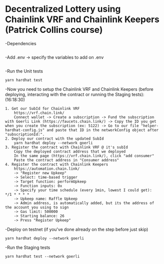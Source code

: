 # Decentralized Lottery using Chainlink VRF and Chainlink Keepers (Patrick Collins course)

-Dependencies

```

```

-Add .env -> specify the variables to add on .env

```

```

-Run the Unit tests

```
yarn hardhat test
```

-Now you need to setup the Chainlink VRF and Chainlink Keepers (before deploying, interacting with the contract or running the Staging tests):
(16:18:30)

```
1. Get our SubId for Chainlink VRF
    https://vrf.chain.link/
    Connect wallet -> Create a subscription -> Fund the subscription with Goerli Link (https://faucets.chain.link/) -> Copy the ID you get when you create the subscription (ex: 5122) -> Go to our file "helper-hardhat-config.js" and paste that ID in the networkConfig object after "subscriptionId:".
2. Deploy our contract with the updated SubId
    yarn hardhat deploy --network goerli
3. Register the contract with Chainlink VRF @ it's subId
    Copy the deployed contract address that we deployed
    In the same page (https://vrf.chain.link/), click "add consumer"
    Paste the contract address in "Consumer address"
4. Register the contract with Chainlink Keepers
    https://automation.chain.link/
    -> "Register new Upkeep"
    -> Select: time-based trigger
    -> Target function: performUpkeep
    -> Function inputs: 0x
    -> Specify your time schedule (every 1min, lowest I could get): */1 * * * *
    -> Upkeep name: Raffle Upkeep
    -> Admin address, is automatically added, but its the address of the account you using to sign
    -> Gas limit: 500000
    -> Starting balance: 26
    -> Press "Register Upkeep"

```

-Deploy on testnet (if you've done already on the step before just skip)

```
yarn hardhat deploy --network goerli
```

-Run the Staging tests

```
yarn hardhat test --network goerli
```

